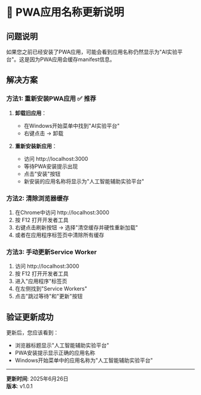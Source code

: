 # 🔄 PWA应用名称更新说明

## 问题说明
如果您之前已经安装了PWA应用，可能会看到应用名称仍然显示为"AI实验平台"。这是因为PWA应用会缓存manifest信息。

## 解决方案

### 方法1: 重新安装PWA应用 ✅ 推荐
1. **卸载旧应用**：
   - 在Windows开始菜单中找到"AI实验平台"
   - 右键点击 → 卸载

2. **重新安装新应用**：
   - 访问 http://localhost:3000
   - 等待PWA安装提示出现
   - 点击"安装"按钮
   - 新安装的应用名称将显示为"人工智能辅助实验平台"

### 方法2: 清除浏览器缓存 
1. 在Chrome中访问 http://localhost:3000
2. 按 F12 打开开发者工具
3. 右键点击刷新按钮 → 选择"清空缓存并硬性重新加载"
4. 或者在应用程序标签页中清除所有缓存

### 方法3: 手动更新Service Worker
1. 访问 http://localhost:3000
2. 按 F12 打开开发者工具
3. 进入"应用程序"标签页
4. 在左侧找到"Service Workers"
5. 点击"跳过等待"和"更新"按钮

## 验证更新成功
更新后，您应该看到：
- 浏览器标题显示"人工智能辅助实验平台"
- PWA安装提示显示正确的应用名称
- Windows开始菜单中的应用名称为"人工智能辅助实验平台"

---
**更新时间**: 2025年6月26日  
**版本**: v1.0.1
